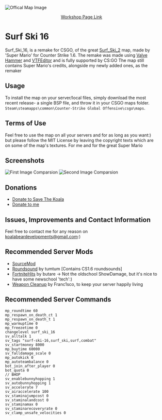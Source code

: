 ![Offical Map Image](https://steamuserimages-a.akamaihd.net/ugc/1681492314113788800/55981097C5E8D21A0ABE627B8D2F83E7B82B7D0F/)
<p align="center"><a href="https://steamcommunity.com/sharedfiles/filedetails/?id=2271972961">Workshop Page Link</a></p>

# Surf Ski 16

Surf_Ski_16, is a remake for CSGO, of the great [Surf_Ski_2](https://gamebanana.com/maps/149561) map, made by 'Super Mario' for Counter Strike 1.6.
The remake was made using [Valve Hammer](https://developer.valvesoftware.com/wiki/Valve_Hammer_Editor) and [VTFEditor](https://developer.valvesoftware.com/wiki/VTFEdit) and is fully supported by CS:GO
The map still contains Super Mario's credits, alongside my newly added ones, as the remaker

## Usage

To install the map on your server/local files, simply download the most recent release- a single BSP file, and throw it in your CSGO maps folder. `Steam\steamapps\common\Counter-Strike Global Offensive\csgo\maps`.
## Terms of Use

Feel free to use the map on all your servers and for as long as you want:) but please follow the MIT License by leaving the copyright texts which are on some of the map's textures. For me and for the great Super Mario
## Screenshots
![First Image Comparsion](https://i.imgur.com/QLT2fSj.png)
![Second Image Comparsion](https://i.imgur.com/dHdRjYr.png)
## Donations
 - [Donate to Save The Koala](https://www.savethekoala.com/donate)
 - [Donate to me](https://www.paypal.com/donate/?hosted_button_id=8ZV7PLZ98T3B6)
 ## Issues, Improvements and Contact Information
 Feel free to contact me for any reason on [koalabeardevelopments@gmail.com](mailto:koalabeardevelopments@gmail.com):)
## Recommended Server Mods

 - [SourceMod](https://www.sourcemod.net/)
 - [Roundsound](https://forums.alliedmods.net/showthread.php?p=1786846) by tumtum [Contains CS1.6 roundsounds]
 - [FortniteHits](https://forums.alliedmods.net/showthread.php?p=2604559) by butare -> Not the oldschool ShowDamage, but it's nice to have some newschool 'tech':)
 - [Weapon Cleanup](https://forums.alliedmods.net/showthread.php?p=1424937) by Franc1sco, to keep your server happily living

## Recommended Server Commands
    mp_roundtime 60
    mp_respawn_on_death_ct 1
    mp_respawn_on_death_t 1
    mp_warmuptime 0
    mp_freezetime 0
    changelevel surf_ski_16
    sv_alltalk 1
    sv_tags "surf-ski-16,surf_ski,surf,combat"
    sv_startmoney 8000
    mp_buytime 60000
    sv_falldamage_scale 0
    mp_autokick 0
    mp_autoteambalance 0
    bot_join_after_player 0
    bot_quota 0
    // BHOP
    sv_enablebunnyhopping 1
    sv_autobunnyhopping 1
    sv_accelerate 7
    sv_airaccelerate 100
    sv_staminajumpcost 0
    sv_staminalandcost 0
    sv_staminamax 0
    sv_staminarecoveryrate 0
    sv_clamp_unsafe_velocities 0
